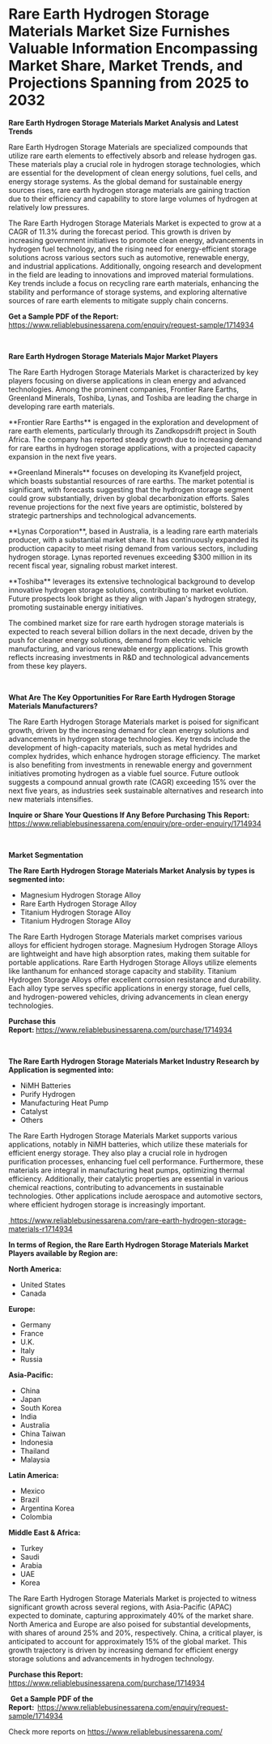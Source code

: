 <p><h1>Rare Earth Hydrogen Storage Materials Market Size Furnishes Valuable Information Encompassing Market Share, Market Trends, and Projections Spanning from 2025 to 2032</h1></p><p><strong>Rare Earth Hydrogen Storage Materials Market Analysis and Latest Trends</strong></p>
<p><p>Rare Earth Hydrogen Storage Materials are specialized compounds that utilize rare earth elements to effectively absorb and release hydrogen gas. These materials play a crucial role in hydrogen storage technologies, which are essential for the development of clean energy solutions, fuel cells, and energy storage systems. As the global demand for sustainable energy sources rises, rare earth hydrogen storage materials are gaining traction due to their efficiency and capability to store large volumes of hydrogen at relatively low pressures.</p><p>The Rare Earth Hydrogen Storage Materials Market is expected to grow at a CAGR of 11.3% during the forecast period. This growth is driven by increasing government initiatives to promote clean energy, advancements in hydrogen fuel technology, and the rising need for energy-efficient storage solutions across various sectors such as automotive, renewable energy, and industrial applications. Additionally, ongoing research and development in the field are leading to innovations and improved material formulations. Key trends include a focus on recycling rare earth materials, enhancing the stability and performance of storage systems, and exploring alternative sources of rare earth elements to mitigate supply chain concerns.</p></p>
<p><strong>Get a Sample PDF of the Report:&nbsp;</strong> <a href="https://www.reliablebusinessarena.com/enquiry/request-sample/1714934?utm_campaign=2532&utm_medium=2&utm_source=Github&utm_content=ia&utm_term=28032025&utm_id=rare-earth-hydrogen-storage-materials">https://www.reliablebusinessarena.com/enquiry/request-sample/1714934</a></p>
<p>&nbsp;</p>
<p><strong>Rare Earth Hydrogen Storage Materials Major Market Players</strong></p>
<p><p>The Rare Earth Hydrogen Storage Materials Market is characterized by key players focusing on diverse applications in clean energy and advanced technologies. Among the prominent companies, Frontier Rare Earths, Greenland Minerals, Toshiba, Lynas, and Toshiba are leading the charge in developing rare earth materials.</p><p>**Frontier Rare Earths** is engaged in the exploration and development of rare earth elements, particularly through its Zandkopsdrift project in South Africa. The company has reported steady growth due to increasing demand for rare earths in hydrogen storage applications, with a projected capacity expansion in the next five years.</p><p>**Greenland Minerals** focuses on developing its Kvanefjeld project, which boasts substantial resources of rare earths. The market potential is significant, with forecasts suggesting that the hydrogen storage segment could grow substantially, driven by global decarbonization efforts. Sales revenue projections for the next five years are optimistic, bolstered by strategic partnerships and technological advancements.</p><p>**Lynas Corporation**, based in Australia, is a leading rare earth materials producer, with a substantial market share. It has continuously expanded its production capacity to meet rising demand from various sectors, including hydrogen storage. Lynas reported revenues exceeding $300 million in its recent fiscal year, signaling robust market interest.</p><p>**Toshiba** leverages its extensive technological background to develop innovative hydrogen storage solutions, contributing to market evolution. Future prospects look bright as they align with Japan's hydrogen strategy, promoting sustainable energy initiatives.</p><p>The combined market size for rare earth hydrogen storage materials is expected to reach several billion dollars in the next decade, driven by the push for cleaner energy solutions, demand from electric vehicle manufacturing, and various renewable energy applications. This growth reflects increasing investments in R&D and technological advancements from these key players.</p></p>
<p>&nbsp;</p>
<p><strong>What Are The Key Opportunities For Rare Earth Hydrogen Storage Materials Manufacturers?</strong></p>
<p><p>The Rare Earth Hydrogen Storage Materials market is poised for significant growth, driven by the increasing demand for clean energy solutions and advancements in hydrogen storage technologies. Key trends include the development of high-capacity materials, such as metal hydrides and complex hydrides, which enhance hydrogen storage efficiency. The market is also benefiting from investments in renewable energy and government initiatives promoting hydrogen as a viable fuel source. Future outlook suggests a compound annual growth rate (CAGR) exceeding 15% over the next five years, as industries seek sustainable alternatives and research into new materials intensifies.</p></p>
<p><strong>Inquire or Share Your Questions If Any Before Purchasing This Report:</strong> <a href="https://www.reliablebusinessarena.com/enquiry/pre-order-enquiry/1714934?utm_campaign=2532&utm_medium=2&utm_source=Github&utm_content=ia&utm_term=28032025&utm_id=rare-earth-hydrogen-storage-materials">https://www.reliablebusinessarena.com/enquiry/pre-order-enquiry/1714934</a></p>
<p>&nbsp;</p>
<p><strong>Market Segmentation</strong></p>
<p><strong>The Rare Earth Hydrogen Storage Materials Market Analysis by types is segmented into:</strong></p>
<p><ul><li>Magnesium Hydrogen Storage Alloy</li><li>Rare Earth Hydrogen Storage Alloy</li><li>Titanium Hydrogen Storage Alloy</li><li>Titanium Hydrogen Storage Alloy</li></ul></p>
<p><p>The Rare Earth Hydrogen Storage Materials market comprises various alloys for efficient hydrogen storage. Magnesium Hydrogen Storage Alloys are lightweight and have high absorption rates, making them suitable for portable applications. Rare Earth Hydrogen Storage Alloys utilize elements like lanthanum for enhanced storage capacity and stability. Titanium Hydrogen Storage Alloys offer excellent corrosion resistance and durability. Each alloy type serves specific applications in energy storage, fuel cells, and hydrogen-powered vehicles, driving advancements in clean energy technologies.</p></p>
<p><strong>Purchase this Report:&nbsp;</strong><a href="https://www.reliablebusinessarena.com/purchase/1714934?utm_campaign=2532&utm_medium=2&utm_source=Github&utm_content=ia&utm_term=28032025&utm_id=rare-earth-hydrogen-storage-materials">https://www.reliablebusinessarena.com/purchase/1714934</a></p>
<p>&nbsp;</p>
<p><strong>The Rare Earth Hydrogen Storage Materials Market Industry Research by Application is segmented into:</strong></p>
<p><ul><li>NiMH Batteries</li><li>Purify Hydrogen</li><li>Manufacturing Heat Pump</li><li>Catalyst</li><li>Others</li></ul></p>
<p><p>The Rare Earth Hydrogen Storage Materials Market supports various applications, notably in NiMH batteries, which utilize these materials for efficient energy storage. They also play a crucial role in hydrogen purification processes, enhancing fuel cell performance. Furthermore, these materials are integral in manufacturing heat pumps, optimizing thermal efficiency. Additionally, their catalytic properties are essential in various chemical reactions, contributing to advancements in sustainable technologies. Other applications include aerospace and automotive sectors, where efficient hydrogen storage is increasingly important.</p></p>
<p><a href="https://www.reliablebusinessarena.com/rare-earth-hydrogen-storage-materials-r1714934?utm_campaign=2532&utm_medium=2&utm_source=Github&utm_content=ia&utm_term=28032025&utm_id=rare-earth-hydrogen-storage-materials">&nbsp;https://www.reliablebusinessarena.com/rare-earth-hydrogen-storage-materials-r1714934</a></p>
<p><strong>In terms of Region, the Rare Earth Hydrogen Storage Materials Market Players available by Region are:</strong></p>
<p>
    <p> <strong> North America: </strong>
        <ul>
            <li>United States</li>
            <li>Canada</li>
        </ul>
        </p> 
    <p> <strong> Europe: </strong>
        <ul>
            <li>Germany</li>
            <li>France</li>
            <li>U.K.</li>
            <li>Italy</li>
            <li>Russia</li>
        </ul>
        </p> 
    <p> <strong> Asia-Pacific: </strong>
        <ul>
            <li>China</li>
            <li>Japan</li>
            <li>South Korea</li>
            <li>India</li>
            <li>Australia</li>
            <li>China Taiwan</li>
            <li>Indonesia</li>
            <li>Thailand</li>
            <li>Malaysia</li>
        </ul>
        </p> 
    <p> <strong> Latin America: </strong>
        <ul>
            <li>Mexico</li>
            <li>Brazil</li>
            <li>Argentina Korea</li>
            <li>Colombia</li>
        </ul>
        </p> 
    <p> <strong> Middle East & Africa: </strong>
        <ul>
            <li>Turkey</li>
            <li>Saudi</li>
            <li>Arabia</li>
            <li>UAE</li>
            <li>Korea</li>
        </ul>
    </p>
    </p>
<p><p>The Rare Earth Hydrogen Storage Materials Market is projected to witness significant growth across several regions, with Asia-Pacific (APAC) expected to dominate, capturing approximately 40% of the market share. North America and Europe are also poised for substantial developments, with shares of around 25% and 20%, respectively. China, a critical player, is anticipated to account for approximately 15% of the global market. This growth trajectory is driven by increasing demand for efficient energy storage solutions and advancements in hydrogen technology.</p></p>
<p><strong>Purchase this Report: </strong><a href="https://www.reliablebusinessarena.com/purchase/1714934?utm_campaign=2532&utm_medium=2&utm_source=Github&utm_content=ia&utm_term=28032025&utm_id=rare-earth-hydrogen-storage-materials">https://www.reliablebusinessarena.com/purchase/1714934</a></p>
<p>&nbsp;<strong>Get a Sample PDF of the Report:&nbsp;&nbsp;</strong><a href="https://www.reliablebusinessarena.com/enquiry/request-sample/1714934?utm_campaign=2532&utm_medium=2&utm_source=Github&utm_content=ia&utm_term=28032025&utm_id=rare-earth-hydrogen-storage-materials">https://www.reliablebusinessarena.com/enquiry/request-sample/1714934</a></p>
<p><strong></strong></p>
<p>Check more reports on <a href="https://www.reliablebusinessarena.com/?utm_campaign=2532&utm_medium=2&utm_source=Github&utm_content=ia&utm_term=28032025&utm_id=rare-earth-hydrogen-storage-materials">https://www.reliablebusinessarena.com/</a></p>